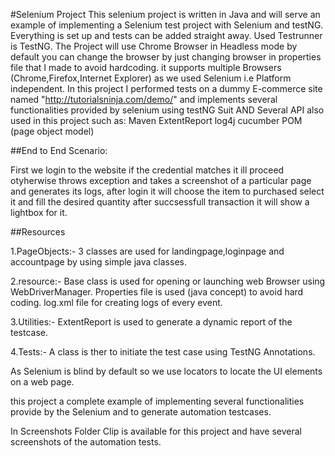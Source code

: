#Selenium Project
This selenium project is written in Java and will serve an example of implementing a Selenium test project with Selenium and testNG. Everything is set up and tests can be added straight away. Used Testrunner is TestNG.  The Project will use Chrome Browser in Headless mode by default you can change the browser by just changing browser in properties file that I made to avoid hardcoding. it supports multiple Browsers (Chrome,Firefox,Internet Explorer) as we used Selenium i.e Platform independent.
In this project I performed tests on a dummy E-commerce site named "http://tutorialsninja.com/demo/" and implements several functionalities provided by selenium using testNG Suit AND Several API also used in this project such as:
 Maven
 ExtentReport
 log4j
 cucumber
 POM (page object model)

##End to End Scenario:

  First we login to the website if the credential matches it ill proceed otyherwise throws exception and takes a screenshot of a particular page and generates its logs, after login it will choose the item to purchased select it and fill the desired quantity after succsessfull transaction it will show a lightbox for it.

##Resources 
 
 1.PageObjects:- 3 classes are used for landingpage,loginpage and accountpage by using simple java classes.
 
 2.resource:- Base class is used for opening or launching web Browser using WebDriverManager.
	      Properties file is used (java concept) to avoid hard coding.
              log.xml file for creating logs of every event. 
  
 3.Utilities:- ExtentReport is used to generate a dynamic report of the testcase.

 4.Tests:- A class is ther to initiate the test case using TestNG Annotations.

As Selenium is blind by default so we use locators to locate the UI elements on a web page.

this project a complete example of implementing several functionalities provide by the Selenium and to generate automation testcases.

 In Screenshots Folder Clip is available for this project and have several screenshots of the automation tests.




 
